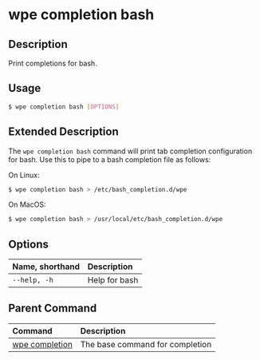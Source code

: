 # wpe completion bash

## Description
Print completions for bash.

## Usage

```bash
$ wpe completion bash [OPTIONS]
```

## Extended Description

The `wpe completion bash` command will print tab completion configuration for bash. Use this to pipe to a bash completion file as follows:

On Linux:
```bash
$ wpe completion bash > /etc/bash_completion.d/wpe
```

On MacOS:
```bash
$ wpe completion bash > /usr/local/etc/bash_completion.d/wpe
```

## Options

| Name, shorthand     | Description   |
|:--------------------|:--------------|
| `--help, -h`        | Help for bash |

## Parent Command
| Command                                         | Description                     |
|:------------------------------------------------|:--------------------------------|
| [wpe completion](/reference/cli/wpe/completion) | The base command for completion |
